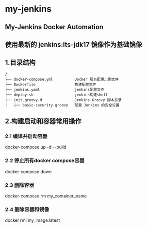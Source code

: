 # my-jenkins

##  My-Jenkins Docker Automation
##  使用最新的 jenkins:lts-jdk17 镜像作为基础镜像


## 1.目录结构
```
/              
├── docker-compose.yml          Docker 服务配置示例文件
├── Dockerfile                  构建配置文件
├── jenkins.yaml                jenkins配置文件
├── deploy.sh                   jenkins构建shell
├── init.groovy.d               Jenkins Groovy 脚本目录
│   ├── basic-security.groovy   配置 Jenkins 的安全设置
```

## 2.构建启动和容器常用操作
### 2.1 编译并启动容器
docker-compose up -d --build

### 2.2 停止所有docker compose容器
docker-compose down

### 2.3 删除容器
docker-compose rm my_container_name

### 2.4 删除容器和镜像
docker rmi my_image:latest
